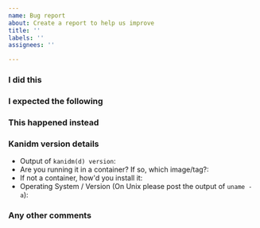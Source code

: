 ```yaml
---
name: Bug report
about: Create a report to help us improve
title: ''
labels: ''
assignees: ''

---
```


### I did this

### I expected the following

### This happened instead

### Kanidm version details

- Output of `kanidm(d) version`:
- Are you running it in a container? If so, which image/tag?:
- If not a container, how'd you install it:
- Operating System / Version (On Unix please post the output of `uname -a`):

### Any other comments
